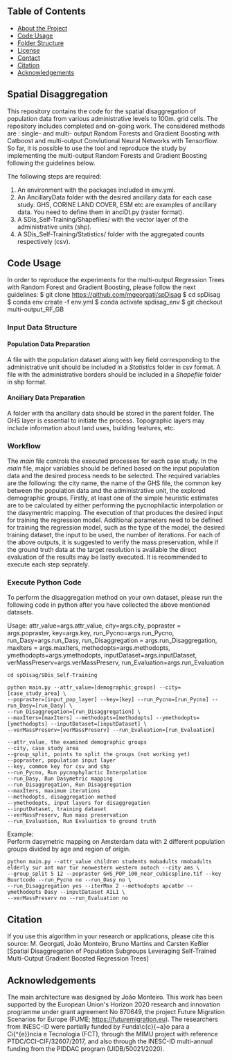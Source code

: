 <!-- TABLE OF CONTENTS -->
## Table of Contents

* [About the Project](#about-the-project)
* [Code Usage](#code-usage)
* [Folder Structure](#folder-structure)
* [License](#license)
* [Contact](#contact)
* [Citation](#citation)
* [Acknowledgements](#acknowledgements)

## Spatial Disaggregation
This repository contains the code for the spatial disaggregation of population data from various administrative levels to 100m. grid cells.
The repository includes completed and on-going work.
The considered methods are : single- and multi- output Random Forests and Gradient Boosting with Catboost and multi-output Convlutional Neural Networks with Tensorflow. So far, it is possible to use the tool and reproduce the study by implementing the multi-output Random Forests and Gradient Boosting following the guidelines below. 

The following steps are required:
1. An environment with the packages included in env.yml.
2. An AncillaryData folder with the desired ancillary data for each case study. GHS, CORINE LAND COVER, ESM etc are examples of ancillary data. 
You need to define them in anciDt.py (raster format).
3. A SDis_Self-Training/Shapefiles/ with the vector layer of the administrative units (shp).
4. A SDis_Self-Training/Statistics/ folder with the aggregated counts respectively (csv).

<!-- Code Usage -->
## Code Usage
In order to reproduce the experiments for the multi-output Regression Trees with Random Forest and Gradient Boosting, please follow the next guidelines:
$ git clone https://github.com/mgeorgati/spDisag
$ cd spDisag
$ conda env create -f env.yml 
$ conda activate spdisag_env
$ git checkout multi-output_RF_GB

### Input Data Structure
#### Population Data Preparation
A file with the population dataset along with key field corresponding to the administrative unit should be included in a *Statistics* folder in csv format. A file with the administrative borders should be included in a *Shapefile* folder in shp format.

#### Ancillary Data Preparation
A folder with tha ancillary data should be stored in the parent folder. The GHS layer is essential to initiate the process. Topographic layers may include information about land uses, building features, etc.

### Workflow
The *main* file controls the executed processes for each case study. In the *main* file, major variables should be defined based on the input population data and the desired process needs to be selected. The required variables are the following: the city name, the name of the GHS file, the common key between the population data and the administrative unit, the explored demographic groups. Firstly, at least one of the simple heuristic estimates are to be calculated by either performing the pycnophilactic interpolation or the dasymentric mapping. The execution of that produces the desired input for training the regression model. 
Additional parameters need to be defined for training the regression model, such as the type of the model, the desired training dataset, the input to be used, the number of iterations. 
For each of the above outputs, it is suggested to verify the mass preservation, while if the ground truth data at the target resolution is available the direct evaluation of the results may be lastly executed. It is recommended to execute each step seprately.  

### Execute Python Code 
To perform the disaggregation method on your own dataset, please run the following code in python after you have collected the above mentioned datasets.

Usage: 
attr_value=args.attr_value, city=args.city, popraster = args.popraster, key=args.key, 
            run_Pycno=args.run_Pycno, run_Dasy=args.run_Dasy, run_Disaggregation = args.run_Disaggregation, maxIters = args.maxIters, methodopts=args.methodopts, ymethodopts=args.ymethodopts, 
            inputDataset=args.inputDataset, verMassPreserv=args.verMassPreserv, run_Evaluation=args.run_Evaluation 


```
cd spDisag/SDis_Self-Training

python main.py --attr_value=[demographic_groups] --city=[case_study_area] \
--popraster=[input_pop_layer] --key=[key] --run_Pycno=[run_Pycno] --run_Dasy=[run_Dasy] \
--run_Disaggregation=[run_Disaggregation] \
--maxIters=[maxIters] --methodopts=[methodopts] --ymethodopts=[ymethodopts] --inputDataset=[inputDataset] \
--verMassPreserv=[verMassPreserv] --run_Evaluation=[run_Evaluation]
```

```
--attr_value, the examined demographic groups
--city, case study area
--group_split, points to split the groups (not working yet)
--popraster, population input layer
--key, common key for csv and shp
--run_Pycno, Run pycnophylactic Interpolation
--run_Dasy, Run Dasymetric mapping
--run_Disaggregation, Run Disaggregation
--maxIters, maximum iterations
--methodopts, disaggregation method
--ymethodopts, input layers for disaggregation 
--inputDataset, training dataset
--verMassPreserv, Run mass preservation
--run_Evaluation, Run Evaluation to ground truth
```

Example:    
Perform dasymetric mapping on Amsterdam data with 2 different population groups divided by age and region of origin.     
```
python main.py --attr_value children students mobadults nmobadults elderly sur ant mar tur nonwestern western autoch --city ams \
--group_split 5 12 --popraster GHS_POP_100_near_cubicspline.tif --key Buurtcode --run_Pycno no --run_Dasy no \
--run_Disaggregation yes --iterMax 2 --methodopts apcatbr --ymethodopts Dasy --inputDataset AIL1 \
--verMassPreserv no --run_Evaluation no
```

<!-- Citation -->
## Citation
If you use this algorithm in your research or applications, please cite this source:
M. Georgati, João Monteiro, Bruno Martins and Carsten Keßler [Spatial Disaggregation of Population Subgroups Leveraging Self-Trained Multi-Output Gradient Boosted Regression Trees] 

<!-- ACKNOWLEDGEMENTS -->
## Acknowledgements
The main architecture was designed by João Monteiro.
This work has been supported by the European Union's Horizon 2020 research and innovation programme under grant agreement No 870649, the project Future Migration Scenarios for Europe (FUME; https://futuremigration.eu). The researchers from INESC-ID were partially funded by Funda\c{c}{\~a}o para a Ci{\^{e}}ncia e Tecnologia (FCT), through the MIMU project with reference PTDC/CCI-CIF/32607/2017, and also through the INESC-ID multi-annual funding from the PIDDAC program (UIDB/50021/2020).